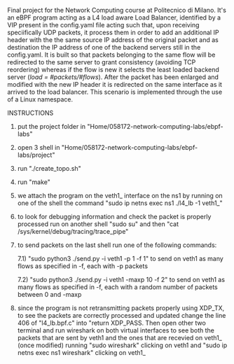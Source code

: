 Final project for the Network Computing course at Politecnico di Milano. It's an eBPF program acting as a L4 load aware Load Balancer, identified by a VIP present in the config.yaml file acting such that, upon receiving speciifically UDP packets, it process them in order to add an additional IP header with the the same source IP address of the original packet and as destination the IP address of one of the backend servers still in the config.yaml. It is built so that packets belonging to the same flow will be redirected to the same server to grant consistency (avoiding TCP reordering) whereas if the flow is new it selects the least loaded backend server (*load = #packets/#flows*). After the packet has been enlarged and modified with the new IP header it is redirected on the same interface as it arrived to the load balancer. This scenario is implemented through the use of a Linux namespace.

INSTRUCTIONS

1) put the project folder in "Home/058172-network-computing-labs/ebpf-labs"

2) open 3 shell in "Home/058172-network-computing-labs/ebpf-labs/project"

3) run "./create_topo.sh"

4) run "make"

5) we attach the program on the veth1_ interface on the ns1 by running on one of the shell the command "sudo ip netns exec ns1 ./l4_lb -1 veth1_"

6) to look for debugging information and check the packet is properly processed run on another shell "sudo su" and then "cat /sys/kernel/debug/tracing/trace_pipe"

7) to send packets on the last shell run one of the following commands:

	7.1) "sudo python3 ./send.py -i veth1 -p 1 -f 1" to send on veth1 as many flows as specified in -f, each with -p packets
	
	7.2) "sudo python3 ./send.py -i veth1 -maxp 10 -f 2" to send on veth1 as many flows as specified in -f, each with a random number of packets between 0 and -maxp
	
8) since the program is not retransmitting packets properly using XDP_TX, to see the packets are correctly processed and updated change the line 406 of "l4_lb.bpf.c" into "return XDP_PASS. Then open other two terminal and run wireshark on both virtual interfaces to see both the packets that are sent by veth1 and the ones that are recevied on veth1_ (once modified) running "sudo wireshark" clicking on veth1 and "sudo ip netns exec ns1 wireshark" clicking on veth1_

